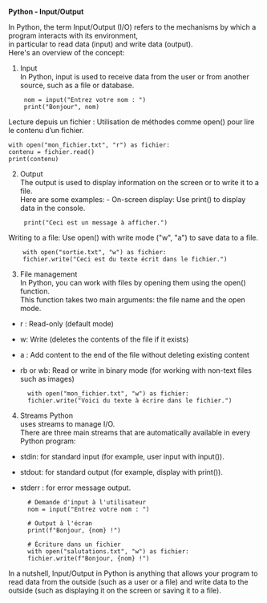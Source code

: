 **Python - Input/Output**  

In Python, the term Input/Output (I/O) refers to the mechanisms by which a program interacts with its environment,  
in particular to read data (input) and write data (output).  
Here's an overview of the concept:  

1. Input  
In Python, input is used to receive data from the user or from another source, such as a file or database.  

        nom = input("Entrez votre nom : ")
        print("Bonjour", nom)

Lecture depuis un fichier : Utilisation de méthodes comme open() pour lire le contenu d’un fichier.  

    with open("mon_fichier.txt", "r") as fichier:
    contenu = fichier.read()
    print(contenu)  


2. Output  
The output is used to display information on the screen or to write it to a file.  
Here are some examples: - On-screen display: Use print() to display data in the console.  

        print("Ceci est un message à afficher.")  

Writing to a file: Use open() with write mode ("w", "a") to save data to a file.  

        with open("sortie.txt", "w") as fichier:
        fichier.write("Ceci est du texte écrit dans le fichier.")  


3. File management  
In Python, you can work with files by opening them using the open() function.  
This function takes two main arguments: the file name and the open mode.  
- r : Read-only (default mode)  
- w: Write (deletes the contents of the file if it exists)   
- a : Add content to the end of the file without deleting existing content   
- rb or wb: Read or write in binary mode (for working with non-text files such as images)  

        with open("mon_fichier.txt", "w") as fichier:
        fichier.write("Voici du texte à écrire dans le fichier.")  

4. Streams Python  
uses streams to manage I/O.  
There are three main streams that are automatically available in every Python program:  
- stdin: for standard input (for example, user input with input()).  
- stdout: for standard output (for example, display with print()).  
- stderr : for error message output.  

        # Demande d'input à l'utilisateur
        nom = input("Entrez votre nom : ")

        # Output à l'écran
        print(f"Bonjour, {nom} !")

        # Écriture dans un fichier
        with open("salutations.txt", "w") as fichier:
        fichier.write(f"Bonjour, {nom} !")  

In a nutshell, Input/Output in Python is anything that allows your program to read data from the outside  (such as a user or a file) and write data to the outside (such as displaying it on the screen or saving it to a file).  